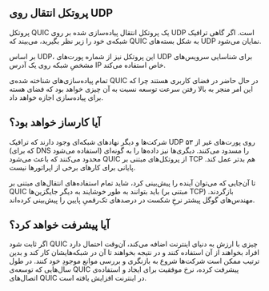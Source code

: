 ## پروتکل انتقال روی UDP

پروتکل QUIC یک پروتکل انتقال پیاده‌سازی شده بر روی UDP است. اگر گاهی ترافیک
شبکه‌ی خود‌ را زیر نظر بگیرید، می‌بیند که QUIC به شکل
بسته‌های UDP نمایان می‌شود.

بر اساس UDP، این پروتکل نیز از شماره پورت‌های UDP برای شناسایی
سرویس‌های مشخصِ شبکه روی یک آدرس IP خاص استفاده می‌کند.

تمام پیاده‌سازی‌های شناخته شده‌ی QUIC در حال حاضر در فضای کاربری
هستند چرا که این امر منجر به بالا رفتن سرعت توسعه نسبت به آن چیزی خواهد بود که
فضای هسته برای پیاده‌سازی‌ اجازه خواهد داد.

## آیا کارساز خواهد بود؟

شرکت‌ها و دیگر نهادهای شبکه‌ای وجود دارند که ترافیک UDP روی
پورت‌های غیر از ۵۳ (که برای DNS استفاده می‌شود) را مسدود می‌کنند.
دیگری‌ها نیز داده‌ها را به گونه‌ای محدود می‌کنند که باعث
می‌شود QUIC از پروتکل‌های مبتنی بر TCP هم بدتر عمل کند. پایانی برای
کارهای برخی از اپراتورها نیست.

تا آن‌جایی که می‌توان آینده را پیش‌بینی کرد، شاید تمام
استفاده‌های انتقال‌های مبتنی بر QUIC باید بتوانند به طور خوشایند به
دیگر جایگزین‌ها (مبتنی بر TCP) بازگردند. مهندس‌های گوگل پیشتر نرخِ شکست
در درصدهای تک‌رقمیِ پایین را پیش‌بینی کرده‌اند.

## آیا پیشرفت خواهد کرد؟

 اگر ثابت شود  QUIC چیزی با ارزش به دنیای اینترنت اضافه می‌کند، آن‌وقت
 احتمال دارد افراد بخواهند از آن استفاده کنند و در نتیجه بخواهند تا آن در
 شبکه‌هایشان کار کند و بدین ترتیب ممکن است شرکت‌ها شروع به بازنگری و
 بررسی موانع موجودِ خود کنند. در طول سال‌هایی که توسعه‌ی QUIC پیشرفت
 کرده، نرخ موفقیت برای ایجاد و استفاده‌ی اتصال‌های QUIC در اینترنت
 افزایش یافته است.
